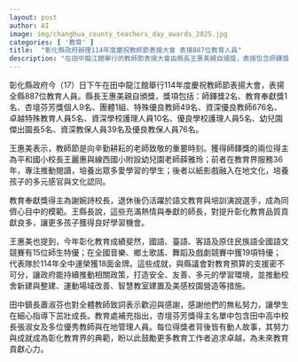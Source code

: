 ```yaml
---
layout: post
author: AI
image: img/changhua_county_teachers_day_awards_2025.jpg
categories: [ '教育' ]
title:  "彰化縣政府辦理114年度慶祝教師節表揚大會 表揚887位教育人員"
description: "在田中龍江館舉行的教師節表揚大會由縣長王惠美親自頒獎，表揚包含師鐸獎、教育奉獻獎、杏壇芬芳獎等多項，強調教育成就與政府預算支援對提升教育品質的重要性；同時公布在語文、音樂、鄉土歌謠、體育等競賽的優異成績，以及學校校舍新建、整建、運動場域改善、智慧教室建置等多項施策成效。"
---
```

彰化縣政府今（17）日下午在田中龍江館舉行114年度慶祝教師節表揚大會，表揚全縣887位教育人員。縣長王惠美親自頒獎，獎項包括：師鐸獎2名、教育奉獻獎1名、杏壇芬芳獎個人9名、團體1組、特殊優良教師49名、資深優良教師676名、卓越特殊教育人員5名、資深學校護理人員10名、優良學校護理人員5名、幼兒園傑出園長5名、資深教保人員39名及優良教保人員76名。

王惠美表示，教師節是向辛勤耕耘的老師致敬的重要時刻。獲得師鐸獎的兩位得主為平和國小校長王麗惠與線西國小附設幼兒園老師薛雅玲；前者在教育界服務36年，專注推動閱讀，培養出眾多愛學習的學生；後者以紙影戲融入在地文化，培養孩子的多元感官與文化認同。

教育奉獻獎得主為謝婉詩校長，退休後仍活躍於語文教育與培訓演說選手，成為同儕心目中的模範。王縣長說，這些充滿熱情與奉獻的師長，對提升彰化教育品質貢獻良多，讓更多孩子獲得良好學習機會。

王惠美也提到，今年彰化教育成績斐然，國語、臺語、客語及原住民族語全國語文競賽有15位師生特優；在全國音樂、鄉土歌謠、舞蹈及戲劇競賽中獲19項特優；代表隊於114年全中運榮獲18面金牌。這些成就，與縣議會對教育預算的支援密不可分，讓政府能持續推動相關政策，打造安全、友善、多元的學習環境，並推動校舍新建與整建、運動場域改善、智慧教室建置及美感校園營造等措施。

田中鎮長蕭淑芬也對全體教師致詞表示歡迎與感謝，感謝他們的無私努力，讓學生在細心指導下茁壯成長。教育處補充指出，杏壇芬芳獎得主名單中包含田中高中校長張淑女及多位優秀教師與在地管理人員。每位得獎者背後皆有動人故事，其努力與成就成為彰化教育界的典範，盼以此鼓勵更多教育工作者追求卓越，為未來教育貢獻心力。